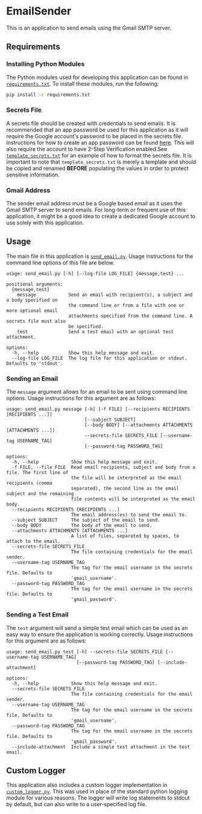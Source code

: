 # EmailSender
This is an application to send emails using the Gmail SMTP server.

## Requirements

### Installing Python Modules

The Python modules used for developing this application can be found in [`requirements.txt`](requirements.txt). To install these modules, run the following:

```bash
pip install -r requirements.txt
```

### Secrets File

A secrets file should be created with credentials to send emails. It is recommended that an app password be used for this application as it will require the Google account's password to be placed in the secrets file. Instructions for how to create an app password can be found [here](https://support.google.com/accounts/answer/185833?hl=en&sjid=12652931280380728633-NA). This will also require the account to have 2-Step Verification enabled.See [`template_secrets.txt`](template_secrets.txt) for an example of how to format the secrets file. It is important to note that `template_secrets.txt` is merely a template and should be copied and renamed **BEFORE** populating the values in order to protect sensitive information.

### Gmail Address

The sender email address must be a Google based email as it uses the Gmail SMTP server to send emails. For long-term or frequent use of this application, it might be a good idea to create a dedicated Google account to use solely with this application.

## Usage

The main file in this application is [`send_email.py`](send_email.py). Usage instructions for the command line options of this file are below.

```
usage: send_email.py [-h] [--log-file LOG_FILE] {message,test} ...

positional arguments:
  {message,test}
    message            Send an email with recipient(s), a subject and a body specified on
                       the command line or from a file with one or more optional email
                       attachments specified from the command line. A secrets file must also
                       be specified.
    test               Send a test email with an optional test attachment.

options:
  -h, --help           Show this help message and exit.
  --log-file LOG_FILE  The log file for this application or stdout. Defaults to 'stdout'.
```

### Sending an Email

The `message` argument allows for an email to be sent using command line options. Usage instructions for this argument are as follows:

```
usage: send_email.py message [-h] [-f FILE] [--recipients RECIPIENTS [RECIPIENTS ...]] 
                             [--subject SUBJECT]
                             [--body BODY] [--attachments ATTACHMENTS [ATTACHMENTS ...]] 
                             --secrets-file SECRETS_FILE [--username-tag USERNAME_TAG] 
                             [--password-tag PASSWORD_TAG]

options:
  -h, --help            Show this help message and exit.
  -f FILE, --file FILE  Read email recipients, subject and body from a file. The first line of
                        the file will be interpreted as the email recipients (comma
                        separated), the second line as the email subject and the remaining
                        file contents will be interpreted as the email body.
  --recipients RECIPIENTS [RECIPIENTS ...]
                        The email address(es) to send the email to.
  --subject SUBJECT     The subject of the email to send.
  --body BODY           The body of the email to send.
  --attachments ATTACHMENTS [ATTACHMENTS ...]
                        A list of files, separated by spaces, to attach to the email.
  --secrets-file SECRETS_FILE
                        The file containing credentials for the email sender.
  --username-tag USERNAME_TAG
                        The tag for the email username in the secrets file. Defaults to 
                        'gmail_username'.
  --password-tag PASSWORD_TAG
                        The tag for the email username in the secrets file. Defaults to 
                        'gmail_password'.
```

### Sending a Test Email

The `test` argument will send a simple test email which can be used as an easy way to ensure the application is working correctly. Usage instructions for this argument are as follows:

```
usage: send_email.py test [-h] --secrets-file SECRETS_FILE [--username-tag USERNAME_TAG] 
                          [--password-tag PASSWORD_TAG] [--include-attachment]

options:
  -h, --help            Show this help message and exit.
  --secrets-file SECRETS_FILE
                        The file containing credentials for the email sender.
  --username-tag USERNAME_TAG
                        The tag for the email username in the secrets file. Defaults to 
                        'gmail_username'.
  --password-tag PASSWORD_TAG
                        The tag for the email username in the secrets file. Defaults to 
                        'gmail_password'.
  --include-attachment  Include a simple test attachment in the test email.
```

## Custom Logger

This application also includes a custom logger implementation in [`custom_logger.py`](custom_logger.py). This was used in place of the standard python logging module for various reasons. The logger will write log statements to stdout by default, but can also write to a user-specified log file.
